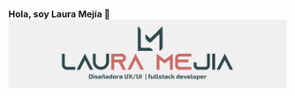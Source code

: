 ### Hola, soy Laura Mejía 👋 <img src="https://raw.githubusercontent.com/lauramejia900/lauramejia900/master/logo.png" alt="logo">
